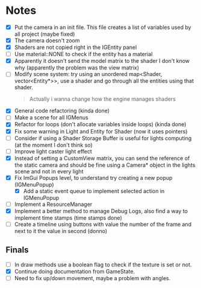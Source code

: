 # Notes

 - [X] Put the camera in an init file. This file creates a list of variables used by all project (maybe fixed)
 - [X] The camera doesn't zoom
 - [X] Shaders are not copied right in the IGEntity panel
 - [ ] Use material::NONE to check if the entity has a material
 - [X] Apparently it doesn't send the model matrix to the shader I don't know why (apparently the problem was the view matrix)
 - [ ] Modify scene system: try using an unordered map<Shader, vector<Entity*>>, use a shader and go through all the entities using that shader.
    > Actually i wanna change how the engine manages shaders
 - [X] General code refactoring (kinda done)
 - [ ] Make a scene for all IGMenus
 - [X] Refactor for loops (don't allocate variables inside loops) (kinda done)
 - [X] Fix some warning in Light and Entity for Shader (now it uses pointers)
 - [ ] Consider if using a Shader Storage Buffer is useful for lights computing (at the moment I don't think so)
 - [ ] Improve light caster light effect
 - [X] Instead of setting a CustomView matrix, you can send the reference of the static camera and should be fine using a Camera* object in the lights scene and not in every light
 - [X] Fix ImGui Popups level, to understand try creating a new popup (IGMenuPopup)
    - [X] Add a static event queue to implement selected action in IGMenuPopup
 - [ ] Implement a ResourceManager
 - [X] Implement a better method to manage Debug Logs, also find a way to implement time stamps (time stamps done)
 - [ ] Create a timeline using buttons with value the number of the frame and next to it the value in second (donno)

## Finals

 - [ ] In draw methods use a boolean flag to check if the texture is set or not.
 - [X] Continue doing documentation from GameState.
 - [ ] Need to fix up/down movement, maybe a problem with angles.
